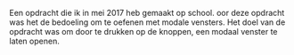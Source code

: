 Een opdracht die ik in mei 2017 heb gemaakt op school.
oor deze opdracht was het de bedoeling om te oefenen met modale vensters.
Het doel van de opdracht was om door te drukken op de knoppen, een modaal venster te laten openen.
